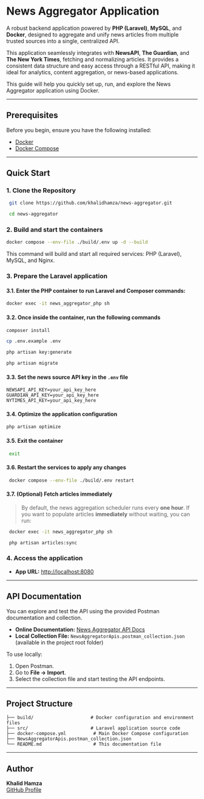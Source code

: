 # News Aggregator Application

A robust backend application powered by **PHP (Laravel)**, **MySQL**, and **Docker**, designed to aggregate and unify news articles from multiple trusted sources into a single, centralized API.

This application seamlessly integrates with **NewsAPI**, **The Guardian**, and **The New York Times**, fetching and normalizing articles. It provides a consistent data structure and easy access through a RESTful API, making it ideal for analytics, content aggregation, or news-based applications.

This guide will help you quickly set up, run, and explore the News Aggregator application using Docker.


---
## Prerequisites

Before you begin, ensure you have the following installed:

- [Docker](https://www.docker.com/get-started)
- [Docker Compose](https://docs.docker.com/compose/install/)
---

## Quick Start

### 1. Clone the Repository
   ```bash
    git clone https://github.com/khalidhamza/news-aggregator.git
   ```
   ```bash   
    cd news-aggregator
   ```

### 2. Build and start the containers
   ```sh
   docker compose --env-file ./build/.env up -d --build
   ```

   This command will build and start all required services: PHP (Laravel), MySQL, and Nginx.


### 3. Prepare the Laravel application
   #### 3.1. Enter the PHP container to run Laravel and Composer commands:
   ```sh
   docker exec -it news_aggregator_php sh 
   ```

   #### 3.2. Once inside the container, run the following commands
   ```sh
   composer install
   ```
   ```sh
   cp .env.example .env
   ```
   ```sh
   php artisan key:generate
   ```
   ```sh
   php artisan migrate
   ```
   #### 3.3. Set the news source API key in the `.env` file
   ```env
   NEWSAPI_API_KEY=your_api_key_here
   GUARDIAN_API_KEY=your_api_key_here
   NYTIMES_API_KEY=your_api_key_here
   ```

   #### 3.4. Optimize the application configuration
   ```sh
   php artisan optimize
   ```

   #### 3.5. Exit the container
   ```sh
    exit
   ```
   #### 3.6. Restart the services to apply any changes
   ```sh
    docker compose --env-file ./build/.env restart
   ```

   #### 3.7. (Optional) Fetch articles immediately
   > By default, the news aggregation scheduler runs every **one hour**.
   If you want to populate articles **immediately** without waiting, you can run:
 
   ```sh
    docker exec -it news_aggregator_php sh
   ```

   ```sh
    php artisan articles:sync
   ```

### 4. Access the application
   - **App URL:** [http://localhost:8080](http://localhost:8080)


---

## API Documentation

You can explore and test the API using the provided Postman documentation and collection.

- **Online Documentation:** [News Aggregator API Docs](https://documenter.getpostman.com/view/3572491/2sB3QKtATJ)
- **Local Collection File:** `NewsAggregatorApis.postman_collection.json` (available in the project root folder)

To use locally:
1. Open Postman.
2. Go to **File → Import**.
3. Select the collection file and start testing the API endpoints.

---

##  Project Structure

```
├── build/                     # Docker configuration and environment files
├── src/                       # Laravel application source code
├── docker-compose.yml          # Main Docker Compose configuration
├── NewsAggregatorApis.postman_collection.json
└── README.md                   # This documentation file
```

---

##  Author

**Khalid Hamza**  
[GitHub Profile](https://github.com/khalidhamza)

